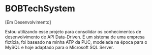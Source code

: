# BOBTechSystem
[Em Desenvolvimento]

Estou utilizando esse projeto para consolidar os conhecimentos de desenvolvimento de API Data-Driven.
É um sistema de uma empresa fictícia, foi baseado na minha ATP da PUC, modelada na época para o MySQL e hoje adaptado para o Microsoft SQL Server.
